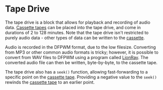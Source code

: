 # Tape Drive

The tape drive is a block that allows for playback and recording of audio data. [Cassette tapes](../item/tape.md) can be placed into the tape drive, and come in durations of 2 to 128 minutes. Note that the tape drive isn't restricted to purely audio data - other types of data can be written to the [cassette](../item/tape.md).

Audio is recorded in the DFPWM format, due to the low filesize. Converting from MP3 or other common audio formats is tricky; however, it is possible to convert from WAV files to DFPWM using a program called [LionRay](http:/dl.dropboxusercontent.com/u/93572794/LionRay.jar). The converted audio file can then be written, byte-by-byte, to the cassette tape. 

The tape drive also has a `seek()` function, allowing fast-forwarding to a specific point on the [cassette tape](../item/tape.md). Providing a negative value to the `seek()` rewinds the [cassette tape](../item/tape.md) to an earlier point. 